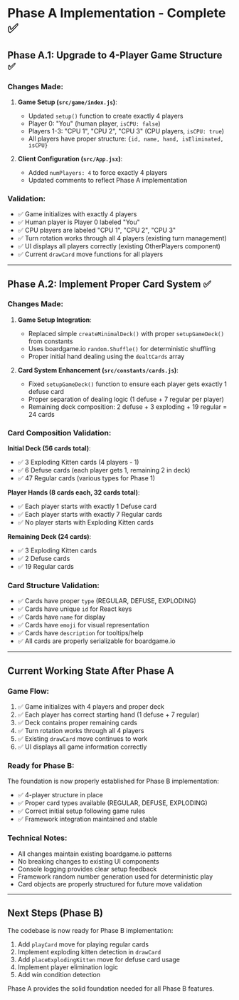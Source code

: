 # Phase A Implementation - Complete ✅

## Phase A.1: Upgrade to 4-Player Game Structure ✅

### Changes Made:
1. **Game Setup (`src/game/index.js`)**:
   - Updated `setup()` function to create exactly 4 players
   - Player 0: "You" (human player, `isCPU: false`)
   - Players 1-3: "CPU 1", "CPU 2", "CPU 3" (CPU players, `isCPU: true`)
   - All players have proper structure: `{id, name, hand, isEliminated, isCPU}`

2. **Client Configuration (`src/App.jsx`)**:
   - Added `numPlayers: 4` to force exactly 4 players
   - Updated comments to reflect Phase A implementation

### Validation:
- ✅ Game initializes with exactly 4 players
- ✅ Human player is Player 0 labeled "You"
- ✅ CPU players are labeled "CPU 1", "CPU 2", "CPU 3"
- ✅ Turn rotation works through all 4 players (existing turn management)
- ✅ UI displays all players correctly (existing OtherPlayers component)
- ✅ Current `drawCard` move functions for all players

---

## Phase A.2: Implement Proper Card System ✅

### Changes Made:
1. **Game Setup Integration**:
   - Replaced simple `createMinimalDeck()` with proper `setupGameDeck()` from constants
   - Uses boardgame.io `random.Shuffle()` for deterministic shuffling
   - Proper initial hand dealing using the `dealtCards` array

2. **Card System Enhancement (`src/constants/cards.js`)**:
   - Fixed `setupGameDeck()` function to ensure each player gets exactly 1 defuse card
   - Proper separation of dealing logic (1 defuse + 7 regular per player)
   - Remaining deck composition: 2 defuse + 3 exploding + 19 regular = 24 cards

### Card Composition Validation:
**Initial Deck (56 cards total)**:
- ✅ 3 Exploding Kitten cards (4 players - 1)
- ✅ 6 Defuse cards (each player gets 1, remaining 2 in deck)
- ✅ 47 Regular cards (various types for Phase 1)

**Player Hands (8 cards each, 32 cards total)**:
- ✅ Each player starts with exactly 1 Defuse card
- ✅ Each player starts with exactly 7 Regular cards
- ✅ No player starts with Exploding Kitten cards

**Remaining Deck (24 cards)**:
- ✅ 3 Exploding Kitten cards
- ✅ 2 Defuse cards
- ✅ 19 Regular cards

### Card Structure Validation:
- ✅ Cards have proper `type` (REGULAR, DEFUSE, EXPLODING)
- ✅ Cards have unique `id` for React keys
- ✅ Cards have `name` for display
- ✅ Cards have `emoji` for visual representation
- ✅ Cards have `description` for tooltips/help
- ✅ All cards are properly serializable for boardgame.io

---

## Current Working State After Phase A

### Game Flow:
1. ✅ Game initializes with 4 players and proper deck
2. ✅ Each player has correct starting hand (1 defuse + 7 regular)
3. ✅ Deck contains proper remaining cards
4. ✅ Turn rotation works through all 4 players
5. ✅ Existing `drawCard` move continues to work
6. ✅ UI displays all game information correctly

### Ready for Phase B:
The foundation is now properly established for Phase B implementation:
- ✅ 4-player structure in place
- ✅ Proper card types available (REGULAR, DEFUSE, EXPLODING)
- ✅ Correct initial setup following game rules
- ✅ Framework integration maintained and stable

### Technical Notes:
- All changes maintain existing boardgame.io patterns
- No breaking changes to existing UI components
- Console logging provides clear setup feedback
- Framework random number generation used for deterministic play
- Card objects are properly structured for future move validation

---

## Next Steps (Phase B)

The codebase is now ready for Phase B implementation:
1. Add `playCard` move for playing regular cards
2. Implement exploding kitten detection in `drawCard`
3. Add `placeExplodingKitten` move for defuse card usage
4. Implement player elimination logic
5. Add win condition detection

Phase A provides the solid foundation needed for all Phase B features.